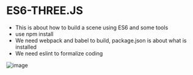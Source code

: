 # ES6-THREE.JS

* This is about how to build a scene using ES6 and some tools 
* use npm install
* We need webpack and babel to build, package.json is about what is installed
* We need eslint to formalize coding



![image]( https://github.com/ljheee/HexTransform/blob/master/abc.jpg)
